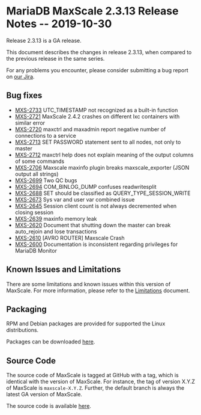 # MariaDB MaxScale 2.3.13 Release Notes -- 2019-10-30

Release 2.3.13 is a GA release.

This document describes the changes in release 2.3.13, when compared to the
previous release in the same series.

For any problems you encounter, please consider submitting a bug
report on [our Jira](https://jira.mariadb.org/projects/MXS).

## Bug fixes

* [MXS-2733](https://jira.mariadb.org/browse/MXS-2733) UTC_TIMESTAMP not recognized as a built-in function
* [MXS-2721](https://jira.mariadb.org/browse/MXS-2721) MaxScale 2.4.2 crashes on different lxc containers with similar error
* [MXS-2720](https://jira.mariadb.org/browse/MXS-2720) maxctrl and maxadmin report negative number of connections to a service
* [MXS-2713](https://jira.mariadb.org/browse/MXS-2713) SET PASSWORD statement sent to all nodes, not only to master
* [MXS-2712](https://jira.mariadb.org/browse/MXS-2712) maxctrl help does not explain meaning of the output columns of some commands
* [MXS-2706](https://jira.mariadb.org/browse/MXS-2706) Maxscale maxinfo plugin breaks maxscale_exporter (JSON output all strings)
* [MXS-2699](https://jira.mariadb.org/browse/MXS-2699) Two QC bugs
* [MXS-2694](https://jira.mariadb.org/browse/MXS-2694) COM_BINLOG_DUMP confuses readwritesplit
* [MXS-2688](https://jira.mariadb.org/browse/MXS-2688) SET should be classified as QUERY_TYPE_SESSION_WRITE
* [MXS-2673](https://jira.mariadb.org/browse/MXS-2673) Sys var and user var combined issue
* [MXS-2645](https://jira.mariadb.org/browse/MXS-2645) Session client count is not always decremented when closing session
* [MXS-2639](https://jira.mariadb.org/browse/MXS-2639) maxinfo memory leak
* [MXS-2620](https://jira.mariadb.org/browse/MXS-2620) Document that shutting down the master can break auto_rejoin and lose transactions
* [MXS-2610](https://jira.mariadb.org/browse/MXS-2610) [AVRO ROUTER] Maxscale Crash
* [MXS-2600](https://jira.mariadb.org/browse/MXS-2600) Documentation is inconsistent regarding privileges for MariaDB Monitor

## Known Issues and Limitations

There are some limitations and known issues within this version of MaxScale.
For more information, please refer to the [Limitations](../About/Limitations.md) document.

## Packaging

RPM and Debian packages are provided for supported the Linux distributions.

Packages can be downloaded [here](https://mariadb.com/downloads/#mariadb_platform-mariadb_maxscale).

## Source Code

The source code of MaxScale is tagged at GitHub with a tag, which is identical
with the version of MaxScale. For instance, the tag of version X.Y.Z of MaxScale
is `maxscale-X.Y.Z`. Further, the default branch is always the latest GA version
of MaxScale.

The source code is available [here](https://github.com/mariadb-corporation/MaxScale).
